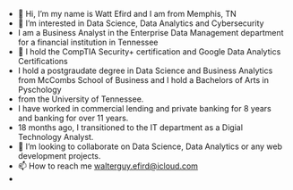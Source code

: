 - 👋 Hi, I’m my name is Watt Efird and I am from Memphis, TN
- 👀 I’m interested in Data Science, Data Analytics and Cybersecurity
- I am a Business Analyst in the Enterprise Data Management department for a financial institution in Tennessee
- 🌱 I hold the CompTIA Security+ certification and Google Data Analytics Certifications
- I hold a postgraudate degree in Data Science and Business Analytics from McCombs School of Business and I hold a Bachelors of Arts in Pyschology
- from the University of Tennessee.
- I have worked in commercial lending and private banking for 8 years and banking for over 11 years.
- 18 months ago, I transitioned to the IT department as a Digial Technology Analyst.
- 💞️ I’m looking to collaborate on Data Science, Data Analytics or any web development projects.
- 📫 How to reach me walterguy.efird@icloud.com
- 

<!---
WattEfird4/WattEfird4 is a ✨ special ✨ repository because its `README.md` (this file) appears on your GitHub profile.
You can click the Preview link to take a look at your changes.
--->
